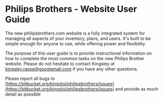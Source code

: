 # Philips Brothers - Website User Guide

The new philipsbrothers.com website is a fully integrated system for managing all aspects of your inventory, plans, and users. It's built to be simple enough for anyone to use, while offering power and flexibility.

The purpose of this user guide is to provide instructional information on how to complete the most common tasks on the new Philips Brother website. Please do not hesitate to contact Kingsley at kingsley.raspe@googlemail.com if you have any other questions.

Please report all bugs to [https://bitbucket.org/kingsloi/philipsbrothers/issues](https://bitbucket.org/kingsloi/philipsbrothers/issues) and provide as much detail as possible

